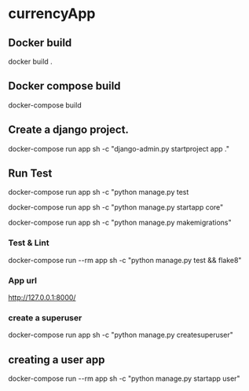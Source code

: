 # currencyApp



## Docker build
docker build .

## Docker compose build
docker-compose build

## Create a django project.
docker-compose run app sh -c "django-admin.py startproject app ."

## Run Test
docker-compose run app sh -c "python manage.py test

docker-compose run app sh -c "python manage.py  startapp core"

docker-compose run app sh -c "python manage.py makemigrations"

### Test & Lint
docker-compose run --rm app sh -c "python manage.py test && flake8"

### App url 
http://127.0.0.1:8000/

### create a superuser
docker-compose run app sh -c "python manage.py createsuperuser"

## creating a user app
docker-compose run --rm app sh -c "python manage.py startapp user"
